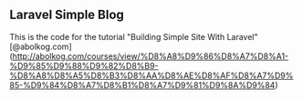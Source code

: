 ## Laravel Simple Blog

This is the code for the tutorial "Building Simple Site With Laravel" [@abolkog.com]
(http://abolkog.com/courses/view/%D8%A8%D9%86%D8%A7%D8%A1-%D9%85%D9%88%D9%82%D8%B9-%D8%A8%D8%A5%D8%B3%D8%AA%D8%AE%D8%AF%D8%A7%D9%85-%D9%84%D8%A7%D8%B1%D8%A7%D9%81%D9%8A%D9%84)